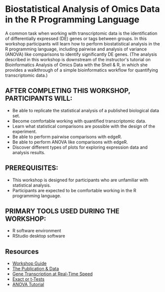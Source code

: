 # Biostatistical Analysis of Omics Data in the R Programming Language

A common task when working with transcriptomic data is the identification of differentially expressed (DE) genes or tags between groups. In this workshop participants will learn how to perform biostatistical analysis in the R programming language, including pairwise and analysis of variance (ANOVA) like comparisons to identify significantly DE genes. (The analysis described in this workshop is downstream of the instructor's tutorial on Bioinformatics Analysis of Omics Data with the Shell & R, in which she provides a walkthrough of a simple bioinformatics workflow for quantifying transcriptomic data.)

## AFTER COMPLETING THIS WORKSHOP, PARTICIPANTS WILL:
- Be able to replicate the statistical analysis of a published biological data set.
- Become comfortable working with quantified transcriptomic data.
- Learn what statistical comparisons are possible with the design of the experiment.
- Be able to perform pairwise comparisons with edgeR.
- Be able to perform ANOVA like comparisons with edgeR.
- Discover different types of plots for exploring expression data and analysis results.

## PREREQUISITES:
- This workshop is designed for participants who are unfamiliar with statistical analysis.
- Participants are expected to be comfortable working in the R programming language. 

## PRIMARY TOOLS USED DURING THE WORKSHOP:
- R software environment
- RStudio desktop software

## Resources
- [Workshop Guide](https://morphoscape.wordpress.com/2022/08/09/downstream-bioinformatics-analysis-of-omics-data-with-edger/)
- [The Publication & Data](https://www.sciencedirect.com/science/article/pii/S0147651319302684)
- [Gene Transcription at Real-Time Speed](https://twitter.com/Innov_Medicine/status/1588155101075603456)
- [Exact or t-Tests](https://online.stat.psu.edu/stat555/node/36/)
- [ANOVA Tutorial](https://online.stat.psu.edu/stat500/lesson/10)
